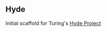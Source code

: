 ## Hyde

Initial scaffold for Turing's [Hyde Project](https://github.com/turingschool/curriculum/blob/master/source/projects/hyde/index.markdown)
